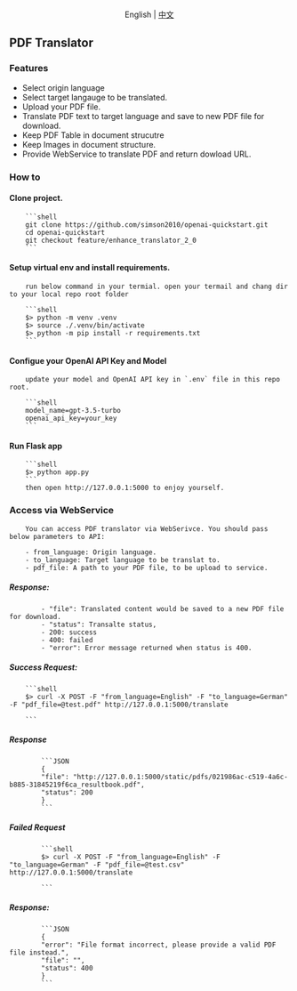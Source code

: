 <p align="center">
    <br> English | <a href="README-webui-CN.md">中文</a>
</p>

## PDF Translator

### Features
  - Select origin language
  - Select target langauge to be translated.
  - Upload your PDF file.
  - Translate PDF text to target language and save to new PDF file for download.
  - Keep PDF Table in document strucutre 
  - Keep Images in document structure. 
  - Provide WebService to translate PDF and return dowload URL.

### How to

#### Clone project. 

        ```shell
        git clone https://github.com/simson2010/openai-quickstart.git
        cd openai-quickstart
        git checkout feature/enhance_translator_2_0
        ```

#### Setup virtual env and install requirements.
       
        run below command in your termial. open your termail and chang dir to your local repo root folder

        ```shell
        $> python -m venv .venv 
        $> source ./.venv/bin/activate
        $> python -m pip install -r requirements.txt
        ```

#### Configue your OpenAI API Key and Model

        update your model and OpenAI API key in `.env` file in this repo root.

        ```shell
        model_name=gpt-3.5-turbo
        openai_api_key=your_key
        ``` 

#### Run Flask app

        ```shell
        $> python app.py
        ```
        then open http://127.0.0.1:5000 to enjoy yourself.

### Access via WebService

        You can access PDF translator via WebSerivce. You should pass below parameters to API: 

        - from_language: Origin language.
        - to_language: Target language to be translat to.
        - pdf_file: A path to your PDF file, to be upload to service. 

##### Response: 

            - "file": Translated content would be saved to a new PDF file for download.
            - "status": Transalte status, 
            - 200: success 
            - 400: failed
            - "error": Error message returned when status is 400.

##### Success Request:
        ```shell
        $> curl -X POST -F "from_language=English" -F "to_language=German" -F "pdf_file=@test.pdf" http://127.0.0.1:5000/translate

        ```

##### Response

            ```JSON
            {
            "file": "http://127.0.0.1:5000/static/pdfs/021986ac-c519-4a6c-b885-31845219f6ca_resultbook.pdf",
            "status": 200
            }
            ```

##### Failed Request

            ```shell
            $> curl -X POST -F "from_language=English" -F "to_language=German" -F "pdf_file=@test.csv" http://127.0.0.1:5000/translate

            ```

##### Response:

            ```JSON
            {
            "error": "File format incorrect, please provide a valid PDF file instead.",
            "file": "",
            "status": 400
            }
            ``` 

